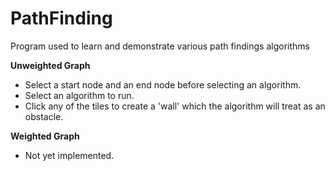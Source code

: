 # PathFinding
Program used to learn and demonstrate various path findings algorithms


**Unweighted Graph**

- Select a start node and an end node before selecting an algorithm.
- Select an algorithm to run.
- Click any of the tiles to create a 'wall' which the algorithm will treat as an obstacle.

**Weighted Graph**

- Not yet implemented.
